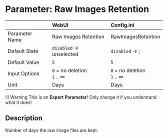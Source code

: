 # Parameter: Raw Images Retention

|                   | WebUI               | Config.ini
|:---               |:---                 |:----
| Parameter Name    | Raw Images Retention | RawImagesRetention
| Default State     | `disabled` -> unselected | `disabled` -> ;
| Default Value     | `5`                 | `5`
| Input Options     | `0` = no deletion<br> `1` .. &infin; | `0` = no deletion<br> `1` .. &infin;
| Unit              | Days                | Days


!!! Warning
    This is an **Expert Parameter**! Only change it if you understand what it does!


## Description

Number of days the raw image files are kept.
